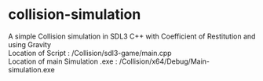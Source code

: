 # collision-simulation
A simple Collision simulation in SDL3 C++ with Coefficient of Restitution and using Gravity <br/>
Location of Script : /Collision/sdl3-game/main.cpp <br/>
Location of main Simulation .exe : /Collision/x64/Debug/Main-simulation.exe

